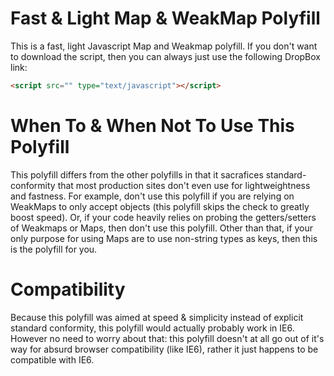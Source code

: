 # Fast & Light Map & WeakMap Polyfill
This is a fast, light Javascript Map and Weakmap polyfill. If you don't want to download the script, then you can always just use the following DropBox link:

```HTML
<script src="" type="text/javascript"></script>
```

# When To & When Not To Use This Polyfill
This polyfill differs from the other polyfills in that it sacrafices standard-conformity that most production sites don't even use for lightweightness and fastness. For example, don't use this polyfill if you are relying on WeakMaps to only accept objects (this polyfill skips the check to greatly boost speed). Or, if your code heavily relies on probing the getters/setters of Weakmaps or Maps, then don't use this polyfill. Other than that, if your only purpose for using Maps are to use non-string types as keys, then this is the polyfill for you.

# Compatibility
Because this polyfill was aimed at speed & simplicity instead of explicit standard conformity, this polyfill would actually probably work in IE6. However no need to worry about that: this polyfill doesn't at all go out of it's way for absurd browser compatibility (like IE6), rather it just happens to be compatible with IE6.
